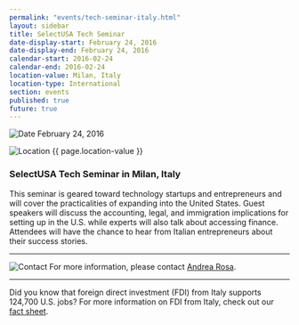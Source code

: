 ```yaml
---
permalink: "events/tech-seminar-italy.html"
layout: sidebar
title: SelectUSA Tech Seminar
date-display-start: February 24, 2016
date-display-end: February 24, 2016
calendar-start: 2016-02-24
calendar-end: 2016-02-24
location-value: Milan, Italy
location-type: International
section: events
published: true
future: true
---
```



![Date](https://google.github.io/material-design-icons/action/svg/design/ic_event_24px.svg "Date") February 24, 2016

![Location](http://google.github.io/material-design-icons/social/svg/design/ic_location_city_24px.svg "Location") {{ page.location-value }}

### SelectUSA Tech Seminar in Milan, Italy

This seminar is geared toward technology startups and entrepreneurs and will cover the practicalities of expanding into the United States. Guest speakers will discuss the accounting, legal, and immigration implications for setting up in the U.S. while experts will also talk about accessing finance. Attendees will have the chance to hear from Italian entrepreneurs about their success stories.

---

![Contact](https://google.github.io/material-design-icons/action/svg/design/ic_question_answer_24px.svg "Contact") For more information, please contact [Andrea Rosa](mailto:andrea.rosa@trade.gov?Subject=SelectUSA%20Tech%20Seminar%20Info%20Request).

---

Did you know that foreign direct investment (FDI) from Italy supports 124,700 U.S. jobs? For more information on FDI from Italy, check out our [fact sheet](http://selectusa.commerce.gov/country-fact-sheets/Italy_Fact_Sheet.pdf).
